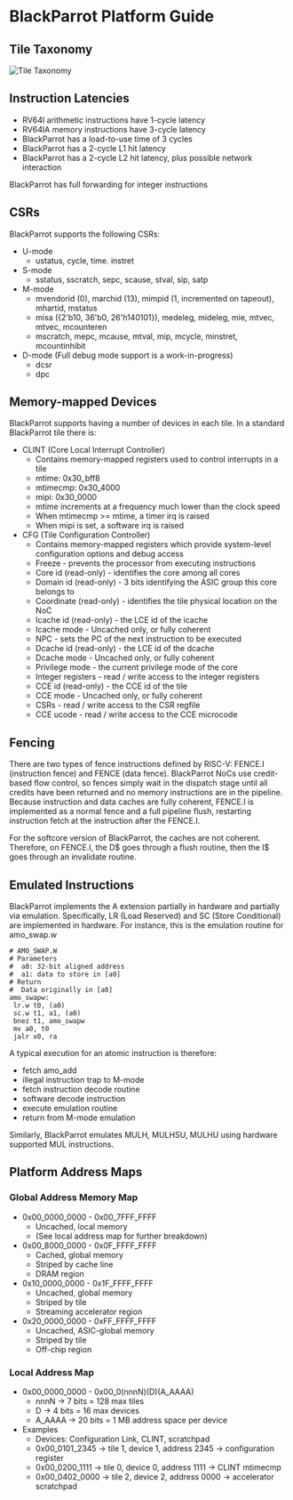 # BlackParrot Platform Guide
## Tile Taxonomy
![Tile Taxonomy](tile_taxonomy.png)

## Instruction Latencies
* RV64I arithmetic instructions have 1-cycle latency
* RV64IA memory instructions have 3-cycle latency
* BlackParrot has a load-to-use time of 3 cycles
* BlackParrot has a 2-cycle L1 hit latency
* BlackParrot has a 2-cycle L2 hit latency, plus possible network interaction

BlackParrot has full forwarding for integer instructions

## CSRs
BlackParrot supports the following CSRs:
* U-mode
  * ustatus, cycle, time. instret
* S-mode
  * sstatus, sscratch, sepc, scause, stval, sip, satp
* M-mode
  * mvendorid (0), marchid (13), mimpid (1, incremented on tapeout), mhartid, mstatus
  * misa ({2'b10, 36'b0, 26'h140101}), medeleg, mideleg, mie, mtvec, mtvec, mcounteren
  * mscratch, mepc, mcause, mtval, mip, mcycle, minstret, mcountinhibit
* D-mode (Full debug mode support is a work-in-progress)
  * dcsr
  * dpc

## Memory-mapped Devices
BlackParrot supports having a number of devices in each tile. In a standard BlackParrot tile there is:
* CLINT (Core Local Interrupt Controller)
  * Contains memory-mapped registers used to control interrupts in a tile
  * mtime: 0x30_bff8
  * mtimecmp: 0x30_4000
  * mipi: 0x30_0000
  * mtime increments at a frequency much lower than the clock speed
  * When mtimecmp >= mtime, a timer irq is raised
  * When mipi is set, a software irq is raised
* CFG (Tile Configuration Controller)
  * Contains memory-mapped registers which provide system-level configuration options and debug access
  * Freeze - prevents the processor from executing instructions
  * Core id (read-only) - identifies the core among all cores
  * Domain id (read-only) - 3 bits identifying the ASIC group this core belongs to
  * Coordinate (read-only) - identifies the tile physical location on the NoC
  * Icache id (read-only) - the LCE id of the icache
  * Icache mode - Uncached only, or fully coherent
  * NPC - sets the PC of the next instruction to be executed
  * Dcache id (read-only) - the LCE id of the dcache
  * Dcache mode - Uncached only, or fully coherent
  * Privilege mode - the current privilege mode of the core
  * Integer registers - read / write access to the integer registers
  * CCE id (read-only) - the CCE id of the tile
  * CCE mode - Uncached only, or fully coherent
  * CSRs - read / write access to the CSR regfile
  * CCE ucode - read / write access to the CCE microcode

## Fencing
There are two types of fence instructions defined by RISC-V: FENCE.I (instruction fence) and FENCE
(data fence). BlackParrot NoCs use credit-based flow control, so fences simply wait in the dispatch
stage until all credits have been returned and no memory instructions are in the pipeline. Because
instruction and data caches are fully coherent, FENCE.I is implemented as a normal fence and a full
pipeline flush, restarting instruction fetch at the instruction after the FENCE.I.

For the softcore version of BlackParrot, the caches are not coherent. Therefore, on FENCE.I, the
D$ goes through a flush routine, then the I$ goes through an invalidate routine.

## Emulated Instructions
BlackParrot implements the A extension partially in hardware and partially via emulation.
Specifically, LR (Load Reserved) and SC (Store Conditional) are implemented in hardware. For
instance, this is the emulation routine for amo_swap.w

    # AMO_SWAP.W
    # Parameters
    #  a0: 32-bit aligned address
    #  a1: data to store in [a0]
    # Return
    #  Data originally in [a0]
    amo_swapw:
     lr.w t0, (a0)
     sc.w t1, a1, (a0)
     bnez t1, amo_swapw
     mv a0, t0
     jalr x0, ra

A typical execution for an atomic instruction is therefore:
* fetch amo_add
* illegal instruction trap to M-mode
* fetch instruction decode routine
* software decode instruction
* execute emulation routine
* return from M-mode emulation 

Similarly, BlackParrot emulates MULH, MULHSU, MULHU using hardware supported MUL instructions.

## Platform Address Maps
### Global Address Memory Map
* 0x00_0000_0000 - 0x00_7FFF_FFFF
  * Uncached, local memory
  * (See local address map for further breakdown)
* 0x00_8000_0000 - 0x0F_FFFF_FFFF
  * Cached, global memory
  * Striped by cache line
  * DRAM region
* 0x10_0000_0000 - 0x1F_FFFF_FFFF
  * Uncached, global memory
  * Striped by tile
  * Streaming accelerator region
* 0x20_0000_0000 - 0xFF_FFFF_FFFF
  * Uncached, ASIC-global memory
  * Striped by tile
  * Off-chip region

### Local Address Map
* 0x00_0000_0000 - 0x00_0(nnnN)(D)(A_AAAA)
  * nnnN -> 7 bits = 128 max tiles
  * D -> 4 bits = 16 max devices
  * A_AAAA -> 20 bits = 1 MB address space per device
* Examples
  * Devices: Configuration Link, CLINT, scratchpad
  * 0x00_0101_2345 -> tile 1, device 1, address 2345 -> configuration register
  * 0x00_0200_1111 -> tile 0, device 0, address 1111 -> CLINT mtimecmp
  * 0x00_0402_0000 -> tile 2, device 2, address 0000 -> accelerator scratchpad


